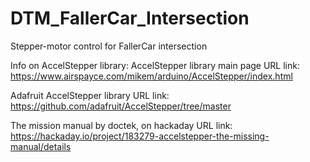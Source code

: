 # DTM_FallerCar_Intersection
Stepper-motor control for FallerCar intersection

Info on AccelStepper library:
AccelStepper library main page
URL link: https://www.airspayce.com/mikem/arduino/AccelStepper/index.html

Adafruit AccelStepper library
URL link: https://github.com/adafruit/AccelStepper/tree/master

The mission manual by doctek, on hackaday
URL link: https://hackaday.io/project/183279-accelstepper-the-missing-manual/details
